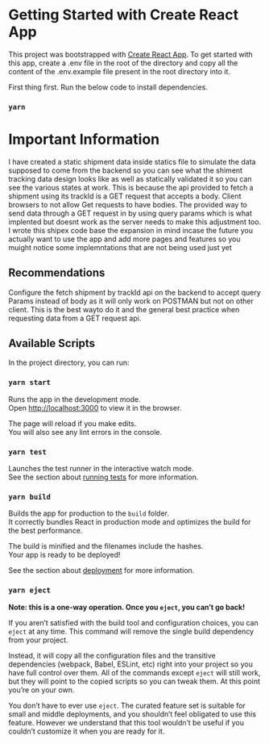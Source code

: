 # Getting Started with Create React App

This project was bootstrapped with [Create React App](https://github.com/facebook/create-react-app).
To get started with this app, create a .env file in the root of the directory and copy all the content of the .env.example file present in the root directory into it.

First thing first. Run the below code to install dependencies.

### `yarn`

# Important Information
I have created a static shipment data inside statics file to simulate the data supposed to come from the backend so you can see what the shiment  tracking data design looks like as well as statically validated it so you can see the various states at work. 
This is because the api provided to fetch a shipment using its trackId is a GET request that accepts a body. Client browsers to not allow Get requests to have bodies. The provided way to send data through a GET request in by using query params which is what implented but doesnt work as the server needs to make this adjustment too.
I wrote this shipex code base the expansion in mind incase the future you actually want to use the app and add more pages and features so you muight notice some implemntations that are not being used just yet


## Recommendations
Configure the fetch shipment by trackId api on the backend to accept query Params instead of body as it will only work on POSTMAN but not on other client.  This is the best wayto do it and the general best practice when requesting data from a GET request api.


## Available Scripts

In the project directory, you can run:

### `yarn start`

Runs the app in the development mode.\
Open [http://localhost:3000](http://localhost:3000) to view it in the browser.

The page will reload if you make edits.\
You will also see any lint errors in the console.

### `yarn test`

Launches the test runner in the interactive watch mode.\
See the section about [running tests](https://facebook.github.io/create-react-app/docs/running-tests) for more information.

### `yarn build`

Builds the app for production to the `build` folder.\
It correctly bundles React in production mode and optimizes the build for the best performance.

The build is minified and the filenames include the hashes.\
Your app is ready to be deployed!

See the section about [deployment](https://facebook.github.io/create-react-app/docs/deployment) for more information.

### `yarn eject`

**Note: this is a one-way operation. Once you `eject`, you can’t go back!**

If you aren’t satisfied with the build tool and configuration choices, you can `eject` at any time. This command will remove the single build dependency from your project.

Instead, it will copy all the configuration files and the transitive dependencies (webpack, Babel, ESLint, etc) right into your project so you have full control over them. All of the commands except `eject` will still work, but they will point to the copied scripts so you can tweak them. At this point you’re on your own.

You don’t have to ever use `eject`. The curated feature set is suitable for small and middle deployments, and you shouldn’t feel obligated to use this feature. However we understand that this tool wouldn’t be useful if you couldn’t customize it when you are ready for it.


